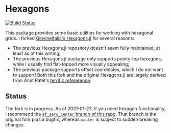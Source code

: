 
# Hexagons

[![Build
Status](https://travis-ci.org/GiovineItalia/Hexagons.jl.svg?branch=master)](https://travis-ci.org/GiovineItalia/Hexagons.jl)

This package provides some basic utilities for working with hexagonal grids.
I forked [GiovineItalia's Hexagons.jl](https://github.com/GiovineItalia/Hexagons.jl) for several reasons:
* The previous Hexagons.jl repository doesn't seem fully maintained, at least as of this writing;
* The previous Hexagons.jl package only supports pointy-top hexagons, while I usually find flat-topped more visually appealing;
* The previous package supports offset coordinates, which I do not want to support!
Both this fork and the original Hexagons.jl are largely derived from Amit Patel's [terrific
refererence](http://www.redblobgames.com/grids/hexagons/).

## Status

The fork is in progress. As of 2021-01-23, if you need hexagon functionality,
I recommend the [`ef_zero_center` branch of this repo](https://github.com/evanfields/Hexagons.jl/tree/ef_zero_center).
That branch is the original fork plus a bugfix, whereas `master` is subject to sudden breaking changes.
